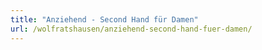 ```yaml
---
title: "Anziehend - Second Hand für Damen"
url: /wolfratshausen/anziehend-second-hand-fuer-damen/
---
```

